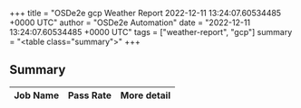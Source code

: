 +++
title = "OSDe2e gcp Weather Report 2022-12-11 13:24:07.60534485 +0000 UTC"
author = "OSDe2e Automation"
date = "2022-12-11 13:24:07.60534485 +0000 UTC"
tags = ["weather-report", "gcp"]
summary = "<table class=\"summary\"></table>"
+++
## Summary

| Job Name | Pass Rate | More detail |
|----------|-----------|-------------|




